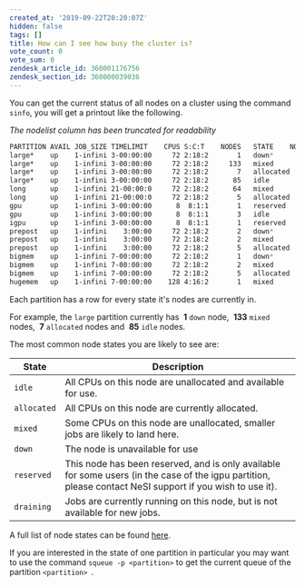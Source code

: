 ```yaml
---
created_at: '2019-09-22T20:20:07Z'
hidden: false
tags: []
title: How can I see how busy the cluster is?
vote_count: 0
vote_sum: 0
zendesk_article_id: 360001176756
zendesk_section_id: 360000039036
---
```


You can get the current status of all nodes on a cluster using the
command `sinfo`, you will get a printout like the following.

*The nodelist column has been truncated for readability*

```sh
PARTITION AVAIL JOB_SIZE TIMELIMIT    CPUS S:C:T    NODES   STATE    NODELIST
large*    up    1-infini 3-00:00:00     72 2:18:2       1   down*      wbn128
large*    up    1-infini 3-00:00:00     72 2:18:2     133   mixed      wbn[009-020...
large*    up    1-infini 3-00:00:00     72 2:18:2       7   allocated  wbn[031,038
large*    up    1-infini 3-00:00:00     72 2:18:2      85   idle       wbn[021,037...
long      up    1-infini 21-00:00:0     72 2:18:2      64   mixed      wbn[009-020...
long      up    1-infini 21-00:00:0     72 2:18:2       5   allocated  wbn[031,077...
gpu       up    1-infini 3-00:00:00      8  8:1:1       1   reserved   vgpuwbg004
gpu       up    1-infini 3-00:00:00      8  8:1:1       3   idle       vgpuwbg[001-003]
igpu      up    1-infini 3-00:00:00      8  8:1:1       1   reserved   vgpuwbg004
prepost   up    1-infini    3:00:00     72 2:18:2       2   down*      wbl[003,005]
prepost   up    1-infini    3:00:00     72 2:18:2       2   mixed      wbl[002,010]
prepost   up    1-infini    3:00:00     72 2:18:2       5   allocated  wbl[001,004...
bigmem    up    1-infini 7-00:00:00     72 2:18:2       1   down*      wbl003
bigmem    up    1-infini 7-00:00:00     72 2:18:2       2   mixed      wbl[002,010]
bigmem    up    1-infini 7-00:00:00     72 2:18:2       5   allocated  wbl[001,004...
hugemem   up    1-infini 7-00:00:00    128 4:16:2       1   mixed      wbh001
```

Each partition has a row for every state it's nodes are currently in.

For example, the `large` partition currently has  **1** `down` node, 
**133** `mixed` nodes,  **7** `allocated` nodes and  **85** `idle`
nodes.

The most common node states you are likely to see are:

|  State      | Description                                                                                                                                               |
|-------------|-----------------------------------------------------------------------------------------------------------------------------------------------------------|
| `idle`      | All CPUs on this node are unallocated and available for use.                                                                                              |
| `allocated` | All CPUs on this node are currently allocated.                                                                                                            |
| `mixed`     | Some CPUs on this node are unallocated, smaller jobs are likely to land here.                                                                             |
| `down`      | The node is unavailable for use                                                                                                                           |
| `reserved`  | This node has been reserved, and is only available for some users (in the case of the igpu partition, please contact NeSI support if you wish to use it). |
| `draining`  | Jobs are currently running on this node, but is not available for new jobs.                                                                               |

A full list of node states can be found
[here](https://slurm.schedmd.com/sinfo.html#lbAG).

If you are interested in the state of one partition in particular you
may want to use the command `squeue -p <partition>` to get the current
queue of the partition `<partition> `.